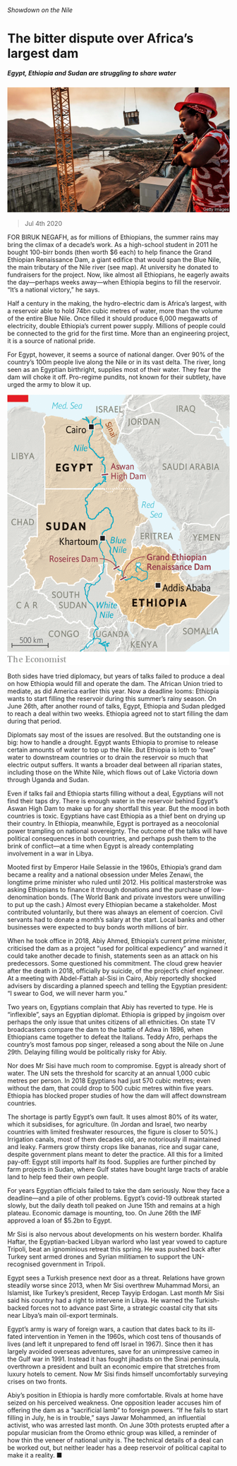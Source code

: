 ###### Showdown on the Nile

# The bitter dispute over Africa’s largest dam 

##### Egypt, Ethiopia and Sudan are struggling to share water 

![image](images/20200704_MAP001_0.jpg) 

> Jul 4th 2020 

FOR BIRUK NEGAFH, as for millions of Ethiopians, the summer rains may bring the climax of a decade’s work. As a high-school student in 2011 he bought 100-birr bonds (then worth $6 each) to help finance the Grand Ethiopian Renaissance Dam, a giant edifice that would span the Blue Nile, the main tributary of the Nile river (see map). At university he donated to fundraisers for the project. Now, like almost all Ethiopians, he eagerly awaits the day—perhaps weeks away—when Ethiopia begins to fill the reservoir. “It’s a national victory,” he says.

Half a century in the making, the hydro-electric dam is Africa’s largest, with a reservoir able to hold 74bn cubic metres of water, more than the volume of the entire Blue Nile. Once filled it should produce 6,000 megawatts of electricity, double Ethiopia’s current power supply. Millions of people could be connected to the grid for the first time. More than an engineering project, it is a source of national pride.


For Egypt, however, it seems a source of national danger. Over 90% of the country’s 100m people live along the Nile or in its vast delta. The river, long seen as an Egyptian birthright, supplies most of their water. They fear the dam will choke it off. Pro-regime pundits, not known for their subtlety, have urged the army to blow it up.

![image](images/20200704_MAM907.png) 


Both sides have tried diplomacy, but years of talks failed to produce a deal on how Ethiopia would fill and operate the dam. The African Union tried to mediate, as did America earlier this year. Now a deadline looms: Ethiopia wants to start filling the reservoir during this summer’s rainy season. On June 26th, after another round of talks, Egypt, Ethiopia and Sudan pledged to reach a deal within two weeks. Ethiopia agreed not to start filling the dam during that period.

Diplomats say most of the issues are resolved. But the outstanding one is big: how to handle a drought. Egypt wants Ethiopia to promise to release certain amounts of water to top up the Nile. But Ethiopia is loth to “owe” water to downstream countries or to drain the reservoir so much that electric output suffers. It wants a broader deal between all riparian states, including those on the White Nile, which flows out of Lake Victoria down through Uganda and Sudan.

Even if talks fail and Ethiopia starts filling without a deal, Egyptians will not find their taps dry. There is enough water in the reservoir behind Egypt’s Aswan High Dam to make up for any shortfall this year. But the mood in both countries is toxic. Egyptians have cast Ethiopia as a thief bent on drying up their country. In Ethiopia, meanwhile, Egypt is portrayed as a neocolonial power trampling on national sovereignty. The outcome of the talks will have political consequences in both countries, and perhaps push them to the brink of conflict—at a time when Egypt is already contemplating involvement in a war in Libya.

Mooted first by Emperor Haile Selassie in the 1960s, Ethiopia’s grand dam became a reality and a national obsession under Meles Zenawi, the longtime prime minister who ruled until 2012. His political masterstroke was asking Ethiopians to finance it through donations and the purchase of low-denomination bonds. (The World Bank and private investors were unwilling to put up the cash.) Almost every Ethiopian became a stakeholder. Most contributed voluntarily, but there was always an element of coercion. Civil servants had to donate a month’s salary at the start. Local banks and other businesses were expected to buy bonds worth millions of birr.

When he took office in 2018, Abiy Ahmed, Ethiopia’s current prime minister, criticised the dam as a project “used for political expediency” and warned it could take another decade to finish, statements seen as an attack on his predecessors. Some questioned his commitment. The cloud grew heavier after the death in 2018, officially by suicide, of the project’s chief engineer. At a meeting with Abdel-Fattah al-Sisi in Cairo, Abiy reportedly shocked advisers by discarding a planned speech and telling the Egyptian president: “I swear to God, we will never harm you.”

Two years on, Egyptians complain that Abiy has reverted to type. He is “inflexible”, says an Egyptian diplomat. Ethiopia is gripped by jingoism over perhaps the only issue that unites citizens of all ethnicities. On state TV broadcasters compare the dam to the battle of Adwa in 1896, when Ethiopians came together to defeat the Italians. Teddy Afro, perhaps the country’s most famous pop singer, released a song about the Nile on June 29th. Delaying filling would be politically risky for Abiy.

Nor does Mr Sisi have much room to compromise. Egypt is already short of water. The UN sets the threshold for scarcity at an annual 1,000 cubic metres per person. In 2018 Egyptians had just 570 cubic metres; even without the dam, that could drop to 500 cubic metres within five years. Ethiopia has blocked proper studies of how the dam will affect downstream countries.

The shortage is partly Egypt’s own fault. It uses almost 80% of its water, which it subsidises, for agriculture. (In Jordan and Israel, two nearby countries with limited freshwater resources, the figure is closer to 50%.) Irrigation canals, most of them decades old, are notoriously ill maintained and leaky. Farmers grow thirsty crops like bananas, rice and sugar cane, despite government plans meant to deter the practice. All this for a limited pay-off: Egypt still imports half its food. Supplies are further pinched by farm projects in Sudan, where Gulf states have bought large tracts of arable land to help feed their own people.

For years Egyptian officials failed to take the dam seriously. Now they face a deadline—and a pile of other problems. Egypt’s covid-19 outbreak started slowly, but the daily death toll peaked on June 15th and remains at a high plateau. Economic damage is mounting, too. On June 26th the IMF approved a loan of $5.2bn to Egypt.

Mr Sisi is also nervous about developments on his western border. Khalifa Haftar, the Egyptian-backed Libyan warlord who last year vowed to capture Tripoli, beat an ignominious retreat this spring. He was pushed back after Turkey sent armed drones and Syrian militiamen to support the UN-recognised government in Tripoli.

Egypt sees a Turkish presence next door as a threat. Relations have grown steadily worse since 2013, when Mr Sisi overthrew Muhammad Morsi, an Islamist, like Turkey’s president, Recep Tayyip Erdogan. Last month Mr Sisi said his country had a right to intervene in Libya. He warned the Turkish-backed forces not to advance past Sirte, a strategic coastal city that sits near Libya’s main oil-export terminals.

Egypt’s army is wary of foreign wars, a caution that dates back to its ill-fated intervention in Yemen in the 1960s, which cost tens of thousands of lives (and left it unprepared to fend off Israel in 1967). Since then it has largely avoided overseas adventures, save for an unimpressive cameo in the Gulf war in 1991. Instead it has fought jihadists on the Sinai peninsula, overthrown a president and built an economic empire that stretches from luxury hotels to cement. Now Mr Sisi finds himself uncomfortably surveying crises on two fronts.

Abiy’s position in Ethiopia is hardly more comfortable. Rivals at home have seized on his perceived weakness. One opposition leader accuses him of offering the dam as a “sacrificial lamb” to foreign powers. “If he fails to start filling in July, he is in trouble,” says Jawar Mohammed, an influential activist, who was arrested last month. On June 30th protests erupted after a popular musician from the Oromo ethnic group was killed, a reminder of how thin the veneer of national unity is. The technical details of a deal can be worked out, but neither leader has a deep reservoir of political capital to make it a reality. ■

